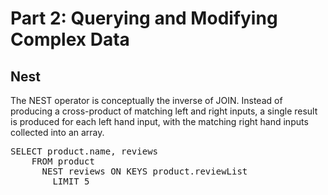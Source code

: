 # Part 2: Querying and Modifying Complex Data

## Nest 

The NEST operator is conceptually the inverse of JOIN. Instead of producing a cross-product of matching
left and right inputs, a single result is produced for each left hand input, with the matching right 
hand inputs collected into an array.

<pre id="example">
SELECT product.name, reviews
    FROM product
      NEST reviews ON KEYS product.reviewList
        LIMIT 5
</pre>
